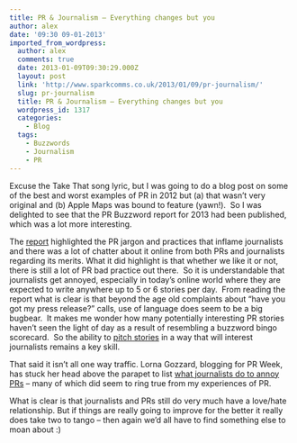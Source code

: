 ```yaml
---
title: PR & Journalism – Everything changes but you
author: alex
date: '09:30 09-01-2013'
imported_from_wordpress:
  author: alex
  comments: true
  date: 2013-01-09T09:30:29.000Z
  layout: post
  link: 'http://www.sparkcomms.co.uk/2013/01/09/pr-journalism/'
  slug: pr-journalism
  title: PR & Journalism – Everything changes but you
  wordpress_id: 1317
  categories:
    - Blog
  tags:
    - Buzzwords
    - Journalism
    - PR
---
```


Excuse the Take That song lyric, but I was going to do a blog post on some of the best and worst examples of PR in 2012 but (a) that wasn’t very original and (b) Apple Maps was bound to feature (yawn!).  So I was delighted to see that the PR Buzzword report for 2013 had been published, which was a lot more interesting.

The [report](http://www.guardian.co.uk/media/greenslade/2013/jan/07/marketingandpr-newspapers) highlighted the PR jargon and practices that inflame journalists and there was a lot of chatter about it online from both PRs and journalists regarding its merits. What it did highlight is that whether we like it or not, there is still a lot of PR bad practice out there.  So it is understandable that journalists get annoyed, especially in today’s online world where they are expected to write anywhere up to 5 or 6 stories per day.  From reading the report what is clear is that beyond the age old complaints about “have you got my press release?” calls, use of language does seem to be a big bugbear.  It makes me wonder how many potentially interesting PR stories haven’t seen the light of day as a result of resembling a buzzword bingo scorecard.  So the ability to [pitch stories](http://www.sparkcomms.co.uk/index.php/2012/11/journalists-rate-spark-for-tech-pr-why-exactly/) in a way that will interest journalists remains a key skill.

That said it isn’t all one way traffic. Lorna Gozzard, blogging for PR Week, has stuck her head above the parapet to list [what journalists do to annoy PRs](http://lornagozzardblog.prweek.com/2013/01/08/what-do-journalists-do-that-annoy-prs/) – many of which did seem to ring true from my experiences of PR.

What is clear is that journalists and PRs still do very much have a love/hate relationship. But if things are really going to improve for the better it really does take two to tango – then again we’d all have to find something else to moan about :)
